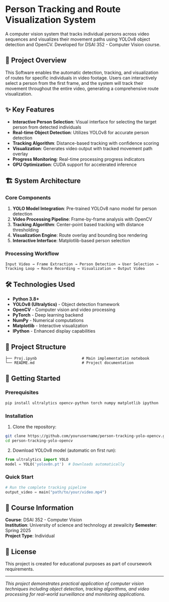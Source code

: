 # Person Tracking and Route Visualization System

A computer vision system that tracks individual persons across video sequences and visualizes their movement paths using YOLOv8 object detection and OpenCV. Developed for DSAI 352 - Computer Vision course.

## 🎯 Project Overview

This Software enables the automatic detection, tracking, and visualization of routes for specific individuals in video footage. Users can interactively select a person from the first frame, and the system will track their movement throughout the entire video, generating a comprehensive route visualization.

## ✨ Key Features

- **Interactive Person Selection**: Visual interface for selecting the target person from detected individuals
- **Real-time Object Detection**: Utilizes YOLOv8 for accurate person detection
- **Tracking Algorithm**: Distance-based tracking with confidence scoring
- **Visualization**: Generates video output with tracked movement path overlay
- **Progress Monitoring**: Real-time processing progress indicators
- **GPU Optimization**: CUDA support for accelerated inference

## 🏗️ System Architecture

### Core Components

1. **YOLO Model Integration**: Pre-trained YOLOv8 nano model for person detection
2. **Video Processing Pipeline**: Frame-by-frame analysis with OpenCV
3. **Tracking Algorithm**: Center-point based tracking with distance thresholding
4. **Visualization Engine**: Route overlay and bounding box rendering
5. **Interactive Interface**: Matplotlib-based person selection

### Processing Workflow

```
Input Video → Frame Extraction → Person Detection → User Selection → 
Tracking Loop → Route Recording → Visualization → Output Video
```

## 🛠️ Technologies Used

- **Python 3.8+**
- **YOLOv8 (Ultralytics)** - Object detection framework
- **OpenCV** - Computer vision and video processing
- **PyTorch** - Deep learning backend
- **NumPy** - Numerical computations
- **Matplotlib** - Interactive visualization
- **IPython** - Enhanced display capabilities

## 📁 Project Structure

```
├── Proj.ipynb                    # Main implementation notebook
└── README.md                     # Project documentation
```

## 🚀 Getting Started

### Prerequisites

```bash
pip install ultralytics opencv-python torch numpy matplotlib ipython
```

### Installation

1. Clone the repository:
```bash
git clone https://github.com/yourusername/person-tracking-yolo-opencv.git
cd person-tracking-yolo-opencv
```

2. Download YOLOv8 model (automatic on first run):
```python
from ultralytics import YOLO
model = YOLO('yolov8n.pt')  # Downloads automatically
```

### Quick Start

```python
# Run the complete tracking pipeline
output_video = main("path/to/your/video.mp4")
```

## 📝 Course Information

**Course**: DSAI 352 - Computer Vision  
**Institution**: University of science and technology at zewailcity
**Semester**: Spring 2025  
**Project Type**: Individual
## 📄 License

This project is created for educational purposes as part of coursework requirements.

---

*This project demonstrates practical application of computer vision techniques including object detection, tracking algorithms, and video processing for real-world surveillance and monitoring applications.*
